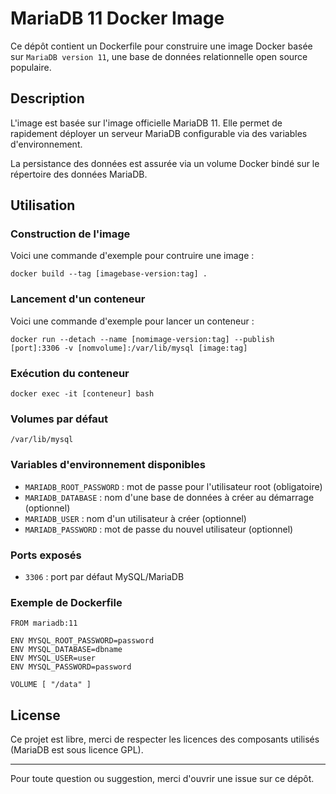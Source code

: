 # MariaDB 11 Docker Image

Ce dépôt contient un Dockerfile pour construire une image Docker basée sur `MariaDB version 11`, une base de données relationnelle open source populaire.

## Description

L'image est basée sur l'image officielle MariaDB 11. Elle permet de rapidement déployer un serveur MariaDB configurable via des variables d'environnement.

La persistance des données est assurée via un volume Docker bindé sur le répertoire des données MariaDB.

## Utilisation

### Construction de l'image

Voici une commande d'exemple pour contruire une image :
```
docker build --tag [imagebase-version:tag] . 
```

### Lancement d'un conteneur

Voici une commande d'exemple pour lancer un conteneur :
```
docker run --detach --name [nomimage-version:tag] --publish [port]:3306 -v [nomvolume]:/var/lib/mysql [image:tag]
```

### Exécution du conteneur

```
docker exec -it [conteneur] bash
```

### Volumes par défaut

`/var/lib/mysql`

### Variables d'environnement disponibles

- `MARIADB_ROOT_PASSWORD` : mot de passe pour l'utilisateur root (obligatoire)
- `MARIADB_DATABASE` : nom d'une base de données à créer au démarrage (optionnel)
- `MARIADB_USER` : nom d'un utilisateur à créer (optionnel)
- `MARIADB_PASSWORD` : mot de passe du nouvel utilisateur (optionnel)

### Ports exposés

- `3306` : port par défaut MySQL/MariaDB

### Exemple de Dockerfile

```
FROM mariadb:11

ENV MYSQL_ROOT_PASSWORD=password
ENV MYSQL_DATABASE=dbname
ENV MYSQL_USER=user
ENV MYSQL_PASSWORD=password

VOLUME [ "/data" ]
```

## License

Ce projet est libre, merci de respecter les licences des composants utilisés (MariaDB est sous licence GPL).

---

Pour toute question ou suggestion, merci d'ouvrir une issue sur ce dépôt.